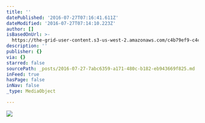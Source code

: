 ```yaml
---
title: ''
datePublished: '2016-07-27T07:16:41.611Z'
dateModified: '2016-07-27T07:14:10.223Z'
author: []
isBasedOnUrl: >-
  https://the-grid-user-content.s3-us-west-2.amazonaws.com/c4b79ef9-c4c6-43b0-a7e4-63a2413f1646.png
description: ''
publisher: {}
via: {}
starred: false
sourcePath: _posts/2016-07-27-7abc6359-a171-480c-b182-eb943669f825.md
inFeed: true
hasPage: false
inNav: false
_type: MediaObject

---
```

![](https://the-grid-user-content.s3-us-west-2.amazonaws.com/c4b79ef9-c4c6-43b0-a7e4-63a2413f1646.png)